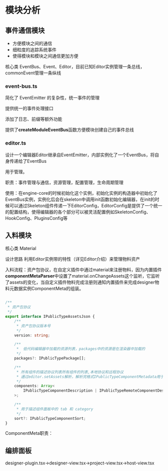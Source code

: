 # 模块分析

## 事件通信模块

- 方便模块之间的通信
- 细粒度的追踪系统事件
- 使得模块和模块之间通信更加方便

核心类 EventBus、Event、Editor，目前已知Editor实例管理一条总线，commonEvent管理一条纵线

### event-bus.ts

简化了 EventEmitter 的复杂性，统一事件的管理

提供统一的事件处理接口

添加了日志、前缀等额外功能

提供了**createModuleEventBus**函数方便模块创建自己的事件总线

### editor.ts

设计一个编辑器Editor继承自EventEmitter，内部实例化了一个EventBus，将自身传递给了EventBus

用于管理。

职责：事件管理与通信，资源管理，配置管理，生命周期管理

使用：在engine-core的时候初始化这个实例，初始化实例的构造器中初始化了EventBus实例，实例化后会在skeleton中调用init函数初始化编辑器，在init的时候可以通过Skeleton组件传递一下EditorConfig，EditorConfig是提供了一个统一的配置结构，使得编辑器的各个部分可以被灵活配置例如SkeletonConfig、HookConfig、PluginsConfig等







## 入料模块

核心类 Material

设计思路 利用Editor实例带的特性（详见Editor介绍）来管理物料资产

入料流程：资产包协议，在自定义插件中通过material来注册物料，因为内置插件**componentMetaParser**中设置了material.onChangeAssets这个监听，它监听了assets的变化，当自定义插件物料完成注册则通知内置插件来完成designer物料元数据实例ComponentMeta的组装。

```typescript

/**
 * 资产包协议
 */
export interface IPublicTypeAssetsJson {
	/**
	 * 资产包协议版本号
	 */
	version: string;

	/**
	 *  低代码编辑器中加载的资源列表，packages中的资源是在渲染器中加载的
	 */
	packages?: IPublicTypePackage[];

	/**
	 * 所有组件的描述协议列表所有组件的列表,本地协议和远程协议
	 * 通过editor.setAssets解析，解析完格式IPublicTypeComponentMetadata用于ComponentMeta实例的构建
	 */
	components: Array<
		IPublicTypeComponentDescription | IPublicTypeRemoteComponentDescription
	>;

	/**
	 * 用于描述组件面板中的 tab 和 category
	 */
	sort?: IPublicTypeComponentSort;
}
```

ComponentMeta职责：

## 编排面板

designer-plugin.tsx->designer-view.tsx->project-view.tsx->host-view.tsx
